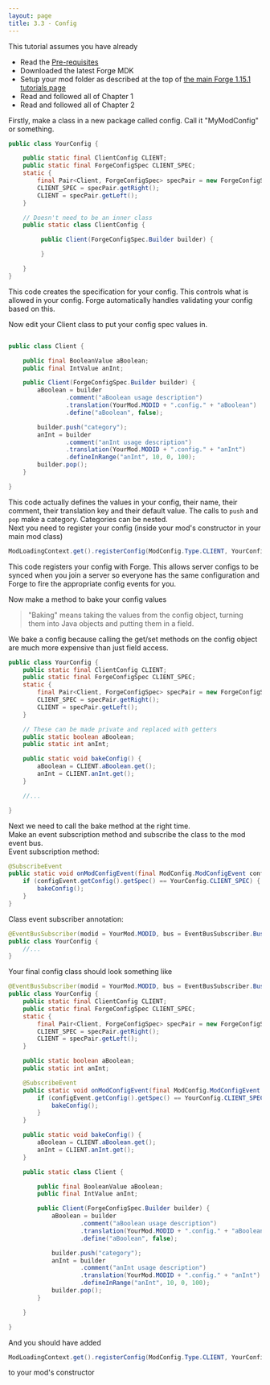 ```yaml
---
layout: page
title: 3.3 - Config
---
```

This tutorial assumes you have already
- Read the [Pre-requisites](/tutorials/Pre-requisites)
- Downloaded the latest Forge MDK
- Setup your mod folder as described at the top of [the main Forge 1.15.1 tutorials page](/tutorials/1.15.1/forge/)
- Read and followed all of Chapter 1
- Read and followed all of Chapter 2

Firstly, make a class in a new package called config. Call it "MyModConfig" or something.  
```java
public class YourConfig {

	public static final ClientConfig CLIENT;
	public static final ForgeConfigSpec CLIENT_SPEC;
	static {
		final Pair<Client, ForgeConfigSpec> specPair = new ForgeConfigSpec.Builder().configure(ClientConfig::new);
		CLIENT_SPEC = specPair.getRight();
		CLIENT = specPair.getLeft();
	}

	// Doesn't need to be an inner class
	public static class ClientConfig {

		 public Client(ForgeConfigSpec.Builder builder) {

		 }

	}
}
```
This code creates the specification for your config. This controls what is allowed in your config. Forge automatically handles validating your config based on this.  

Now edit your Client class to put your config spec values in.  

```java

public class Client {

	public final BooleanValue aBoolean;
	public final IntValue anInt;

	public Client(ForgeConfigSpec.Builder builder) {
		aBoolean = builder
				.comment("aBoolean usage description")
				.translation(YourMod.MODID + ".config." + "aBoolean")
				.define("aBoolean", false);

		builder.push("category");
		anInt = builder
				.comment("anInt usage description")
				.translation(YourMod.MODID + ".config." + "anInt")
				.defineInRange("anInt", 10, 0, 100);
		builder.pop();
	}

}

```
This code actually defines the values in your config, their name, their comment, their translation key and their default value. The calls to `push` and `pop` make a category. Categories can be nested.  
Next you need to register your config (inside your mod's constructor in your main mod class)  
```java
ModLoadingContext.get().registerConfig(ModConfig.Type.CLIENT, YourConfig.CLIENT_SPEC);
```
This code registers your config with Forge. This allows server configs to be synced when you join a server so everyone has the same configuration and Forge to fire the appropriate config events for you.  

Now make a method to bake your config values  
> "Baking" means taking the values from the config object, turning them into Java objects and putting them in a field.

We bake a config because calling the get/set methods on the config object are much more expensive than just field access.  
```java
public class YourConfig {
	public static final ClientConfig CLIENT;
	public static final ForgeConfigSpec CLIENT_SPEC;
	static {
		final Pair<Client, ForgeConfigSpec> specPair = new ForgeConfigSpec.Builder().configure(ClientConfig::new);
		CLIENT_SPEC = specPair.getRight();
		CLIENT = specPair.getLeft();
	}

	// These can be made private and replaced with getters
	public static boolean aBoolean;
	public static int anInt;

	public static void bakeConfig() {
		aBoolean = CLIENT.aBoolean.get();
		anInt = CLIENT.anInt.get();
	}

	//...

}
```

Next we need to call the bake method at the right time.  
Make an event subscription method and subscribe the class to the mod event bus.  
Event subscription method:  
```java
@SubscribeEvent
public static void onModConfigEvent(final ModConfig.ModConfigEvent configEvent) {
	if (configEvent.getConfig().getSpec() == YourConfig.CLIENT_SPEC) {
		bakeConfig();
	}
}
```
Class event subscriber annotation:  
```java
@EventBusSubscriber(modid = YourMod.MODID, bus = EventBusSubscriber.Bus.MOD)
public class YourConfig {
	//...
}
```

Your final config class should look something like  
```java
@EventBusSubscriber(modid = YourMod.MODID, bus = EventBusSubscriber.Bus.MOD)
public class YourConfig {
	public static final ClientConfig CLIENT;
	public static final ForgeConfigSpec CLIENT_SPEC;
	static {
		final Pair<Client, ForgeConfigSpec> specPair = new ForgeConfigSpec.Builder().configure(ClientConfig::new);
		CLIENT_SPEC = specPair.getRight();
		CLIENT = specPair.getLeft();
	}

	public static boolean aBoolean;
	public static int anInt;

	@SubscribeEvent
	public static void onModConfigEvent(final ModConfig.ModConfigEvent configEvent) {
		if (configEvent.getConfig().getSpec() == YourConfig.CLIENT_SPEC) {
			bakeConfig();
		}
	}

	public static void bakeConfig() {
		aBoolean = CLIENT.aBoolean.get();
		anInt = CLIENT.anInt.get();
	}

	public static class Client {

		public final BooleanValue aBoolean;
		public final IntValue anInt;

		public Client(ForgeConfigSpec.Builder builder) {
			aBoolean = builder
					.comment("aBoolean usage description")
					.translation(YourMod.MODID + ".config." + "aBoolean")
					.define("aBoolean", false);

			builder.push("category");
			anInt = builder
					.comment("anInt usage description")
					.translation(YourMod.MODID + ".config." + "anInt")
					.defineInRange("anInt", 10, 0, 100);
			builder.pop();
		}

	}

}
```
And you should have added  
```java
ModLoadingContext.get().registerConfig(ModConfig.Type.CLIENT, YourConfig.CLIENT_SPEC);
```
to your mod's constructor
